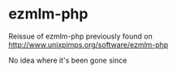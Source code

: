 # ezmlm-php
Reissue of ezmlm-php previously found on http://www.unixpimps.org/software/ezmlm-php

No idea where it's been gone since
